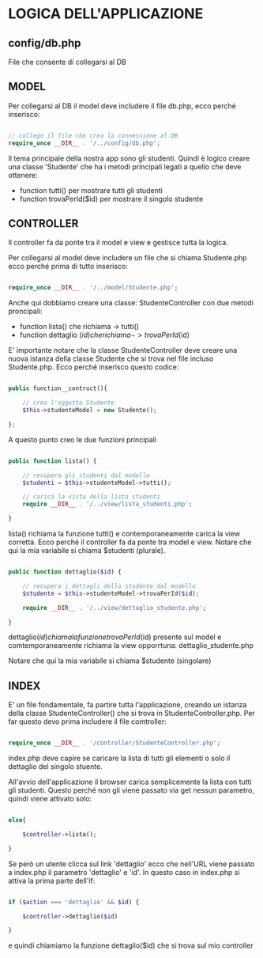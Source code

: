 # LOGICA DELL'APPLICAZIONE

## config/db.php

File che consente di collegarsi al DB

## MODEL

Per collegarsi al DB il model deve includere il file db.php, ecco perché inserisco:

```php

// collego il file che crea la connessione al DB
require_once __DIR__ . '/../config/db.php';

```

Il tema principale della nostra app sono gli studenti.
Quindi è logico creare una classe 'Studente' che ha i metodi principali legati a quello che deve ottenere:

- function tutti() per mostrare tutti gli studenti
- function trovaPerId($id) per mostrare il singolo studente

## CONTROLLER

Il controller fa da ponte tra il model e view e gestisce tutta la logica.

Per collegarsi al model deve includere un file che si chiama Studente.php ecco perché prima di tutto inserisco:

```php

require_once __DIR__ . '/../model/Studente.php';

```

Anche qui dobbiamo creare una classe: StudenteController con due metodi proncipali:

- function lista() che richiama -> tutti()
- function dettaglio ($id) che richiama -> trovaPerId($id)

E' importante notare che la classe StudenteController deve creare una nuova
istanza della classe Studente che si trova nel file incluso Studente.php.
Ecco perché inserisco questo codice:

```php

public function__contruct(){

    // crea l'oggetto Studente
    $this->studenteModel = new Studente();

};

```

A questo punto creo le due funzioni principali

```php

public function lista() {

    // recupera gli studenti dal modello
    $studenti = $this->studenteModel->tutti();

    // carica la vista della lista studenti
    require __DIR__ . '/../view/lista_studenti.php';

}

```

lista() richiama la funzione tutti() e contemporaneamente carica la view corretta.
Ecco perché il controller fa da ponte tra model e view.
Notare che qui la mia variabile si chiama $studenti (plurale).

```php

public function dettaglio($id) {

    // recupera i dettagli dello studente dal modello
    $studente = $this->studenteModel->trovaPerId($id);

    require __DIR__ . '/../view/dettaglio_studente.php';

}

```

dettaglio($id) chiama la funzione trovaPerId($id) presente sul model
e comtemporaneamente richiama la view opporrtuna: dettaglio_studente.php

Notare che qui la mia variabile si chiama $studente (singolare)

## INDEX

E' un file fondamentale, fa partire tutta l'applicazione, creando un istanza della classe StudenteController() che si trova in StudenteController.php.
Per far questo devo prima includere il file comtroller:

```php

require_once __DIR__ . '/controller/StudenteController.php';

```

index.php deve capire se caricare la lista di tutti gli elementi o solo il dettaglio del singolo stuente.

All'avvio dell'applicazione il browser carica semplicemente la lista con tutti gli studenti. Questo perché non gli viene passato
via get nessun parametro, quindi viene attivato solo:

```php

else{

    $controller->lista();

}

```

Se però un utente clicca sul link 'dettaglio' ecco che nell'URL viene passato a index.php il parametro 'dettaglio' e 'id'.
In questo caso in index.php si attiva la prima parte dell'if:

```php

if ($action === 'dettaglio' && $id) {

    $controller->dettaglio($id)

}

```

e quindi chiamiamo la funzione dettaglio($id) che si trova sul mio controller